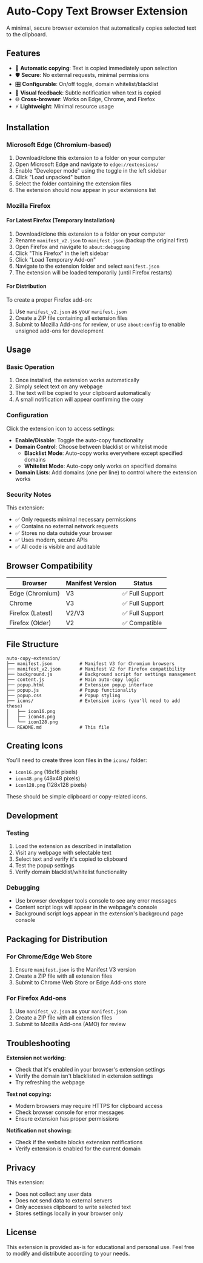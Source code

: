 # Auto-Copy Text Browser Extension

A minimal, secure browser extension that automatically copies selected text to the clipboard.

## Features

- 🔄 **Automatic copying**: Text is copied immediately upon selection
- 🛡️ **Secure**: No external requests, minimal permissions
- 🎛️ **Configurable**: On/off toggle, domain whitelist/blacklist
- 🔔 **Visual feedback**: Subtle notification when text is copied
- 🌐 **Cross-browser**: Works on Edge, Chrome, and Firefox
- ⚡ **Lightweight**: Minimal resource usage

## Installation

### Microsoft Edge (Chromium-based)

1. Download/clone this extension to a folder on your computer
2. Open Microsoft Edge and navigate to `edge://extensions/`
3. Enable "Developer mode" using the toggle in the left sidebar
4. Click "Load unpacked" button
5. Select the folder containing the extension files
6. The extension should now appear in your extensions list

### Mozilla Firefox

#### For Latest Firefox (Temporary Installation)

1. Download/clone this extension to a folder on your computer
2. Rename `manifest_v2.json` to `manifest.json` (backup the original first)
3. Open Firefox and navigate to `about:debugging`
4. Click "This Firefox" in the left sidebar
5. Click "Load Temporary Add-on"
6. Navigate to the extension folder and select `manifest.json`
7. The extension will be loaded temporarily (until Firefox restarts)

#### For Distribution

To create a proper Firefox add-on:

1. Use `manifest_v2.json` as your `manifest.json`
2. Create a ZIP file containing all extension files
3. Submit to Mozilla Add-ons for review, or use `about:config` to enable unsigned add-ons for development

## Usage

### Basic Operation

1. Once installed, the extension works automatically
2. Simply select text on any webpage
3. The text will be copied to your clipboard automatically
4. A small notification will appear confirming the copy

### Configuration

Click the extension icon to access settings:

- **Enable/Disable**: Toggle the auto-copy functionality
- **Domain Control**: Choose between blacklist or whitelist mode
  - **Blacklist Mode**: Auto-copy works everywhere except specified domains
  - **Whitelist Mode**: Auto-copy only works on specified domains
- **Domain Lists**: Add domains (one per line) to control where the extension works

### Security Notes

This extension:
- ✅ Only requests minimal necessary permissions
- ✅ Contains no external network requests
- ✅ Stores no data outside your browser
- ✅ Uses modern, secure APIs
- ✅ All code is visible and auditable

## Browser Compatibility

| Browser | Manifest Version | Status |
|---------|------------------|--------|
| Edge (Chromium) | V3 | ✅ Full Support |
| Chrome | V3 | ✅ Full Support |
| Firefox (Latest) | V2/V3 | ✅ Full Support |
| Firefox (Older) | V2 | ✅ Compatible |

## File Structure

```
auto-copy-extension/
├── manifest.json          # Manifest V3 for Chromium browsers
├── manifest_v2.json       # Manifest V2 for Firefox compatibility
├── background.js          # Background script for settings management
├── content.js             # Main auto-copy logic
├── popup.html             # Extension popup interface
├── popup.js               # Popup functionality
├── popup.css              # Popup styling
├── icons/                 # Extension icons (you'll need to add these)
│   ├── icon16.png
│   ├── icon48.png
│   └── icon128.png
└── README.md              # This file
```

## Creating Icons

You'll need to create three icon files in the `icons/` folder:
- `icon16.png` (16x16 pixels)
- `icon48.png` (48x48 pixels)  
- `icon128.png` (128x128 pixels)

These should be simple clipboard or copy-related icons.

## Development

### Testing

1. Load the extension as described in installation
2. Visit any webpage with selectable text
3. Select text and verify it's copied to clipboard
4. Test the popup settings
5. Verify domain blacklist/whitelist functionality

### Debugging

- Use browser developer tools console to see any error messages
- Content script logs will appear in the webpage's console
- Background script logs appear in the extension's background page console

## Packaging for Distribution

### For Chrome/Edge Web Store

1. Ensure `manifest.json` is the Manifest V3 version
2. Create a ZIP file with all extension files
3. Submit to Chrome Web Store or Edge Add-ons store

### For Firefox Add-ons

1. Use `manifest_v2.json` as your `manifest.json`
2. Create a ZIP file with all extension files
3. Submit to Mozilla Add-ons (AMO) for review

## Troubleshooting

**Extension not working:**
- Check that it's enabled in your browser's extension settings
- Verify the domain isn't blacklisted in extension settings
- Try refreshing the webpage

**Text not copying:**
- Modern browsers may require HTTPS for clipboard access
- Check browser console for error messages
- Ensure extension has proper permissions

**Notification not showing:**
- Check if the website blocks extension notifications
- Verify extension is enabled for the current domain

## Privacy

This extension:
- Does not collect any user data
- Does not send data to external servers
- Only accesses clipboard to write selected text
- Stores settings locally in your browser only

## License

This extension is provided as-is for educational and personal use. Feel free to modify and distribute according to your needs.